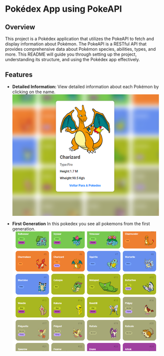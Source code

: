 # Pokédex App using PokeAPI

## Overview

This project is a Pokédex application that utilizes the PokeAPI to fetch and display information about Pokémon. The PokeAPI is a RESTful API that provides comprehensive data about Pokémon species, abilities, types, and more. This README will guide you through setting up the project, understanding its structure, and using the Pokédex app effectively.

## Features

- **Detailed Information:** View detailed information about each Pokémon by clicking on the name.
![](https://github.com/DanielAugustoFreire/Famosa-Pokedex/blob/main/assets/images/char.png)


- **First Generation** In this pokedex you see all pokemons from the first generation.
![](https://github.com/DanielAugustoFreire/Famosa-Pokedex/blob/main/assets/images/read.png)